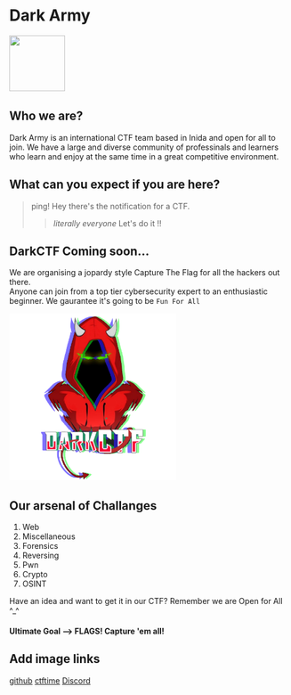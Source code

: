<p align="center"><h1>Dark Army</h1>
<img width="100" height="100" src="https://ctftime.org/media/cache/d0/c0/d0c00e45cf298278fbbc457f42129aea.png">
</p>

## Who we are?

Dark Army is an international CTF team based in Inida and open for all to join. 
We have a large and diverse community of professinals and learners who learn and enjoy at the same time in a great competitive environment. 

## What can you expect if you are here?
>ping! Hey there's the notification for a CTF. 
>> *literally everyone* Let's do it !!


## DarkCTF Coming soon...
We are organising a jopardy style Capture The Flag for all the hackers out there.  
Anyone can join from a top tier cybersecurity expert to an enthusiastic beginner.
We gaurantee it's going to be `Fun For All`

<img height=300 width=300 src="rgblogo.png">

## Our arsenal of Challanges
1. Web
2. Miscellaneous
3. Forensics
4. Reversing
5. Pwn
6. Crypto
7. OSINT

Have an idea and want to get it in our CTF? Remember we are Open for All ^_^

#### Ultimate Goal --> FLAGS! Capture 'em all!

## Add image links
[github](https://github.com/TeamDarkArmy)
[ctftime](https://ctftime.org/team/26569)
[Discord](https://discord.gg/b4YKgju)


